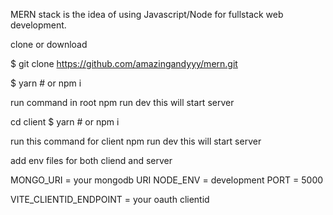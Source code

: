 MERN stack is the idea of using Javascript/Node for fullstack web development.

clone or download

$ git clone https://github.com/amazingandyyy/mern.git

$ yarn # or npm i

run command in root
npm run dev
this will start server


cd client
$ yarn # or npm i

run this command for client
npm run dev
this will start server


add env files for both cliend and server

MONGO_URI = your mongodb URI
NODE_ENV = development
PORT = 5000


VITE_CLIENTID_ENDPOINT = your oauth clientid 





